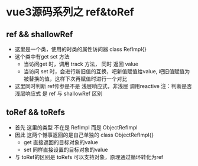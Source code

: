 # vue3源码系列之 ref&toRef
## ref && shallowRef
- 这里是一个类，使用的时类的属性访问器 class RefImpl{}
- 这个类中有get  set 方法
  - 当访问get 时，调用 track 方法， 同时 返回 value
  - 当访问 set 时，会进行新旧值的互换，吧新值赋值给value, 吧旧值赋值为被替换的值，这样下次再赋值时进行一个对比
- 这里同时判断 ref传参是不是 浅层响应式，非浅层 调用reactive
注：判断是否浅层响应式 是 ref 与 shallowRef 区别

## toRef && toRefs
 - 首先 这里的类型 不在是 RefImpl  而是 ObjectRefImpl
 - 因此 这两个憾事返回的是自己单独的 class ObjectRefImpl{}
   - get 直接返回的目标对象的value
   - set 同样直接设置的目标对象的value
 - 与 toRef的区别是 toRefs 可以支持对象，原理通过循环转化为ref


